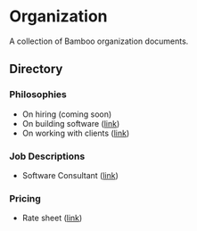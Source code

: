 # Organization

A collection of Bamboo organization documents.

## Directory

### Philosophies

- On hiring (coming soon)
- On building software ([link](philosophies/building-software.md))
- On working with clients ([link](philosophies/working-with-clients.md))

### Job Descriptions

- Software Consultant ([link](job-descriptions/software-consultant.md))

### Pricing

- Rate sheet ([link](pricing/rate-sheet.md))
